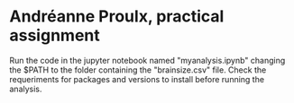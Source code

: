 # Andréanne Proulx, practical assignment

Run the code in the jupyter notebook named "myanalysis.ipynb" changing the $PATH to the folder containing the "brainsize.csv" file. Check the requeriments for packages and versions to install before running the analysis. 

